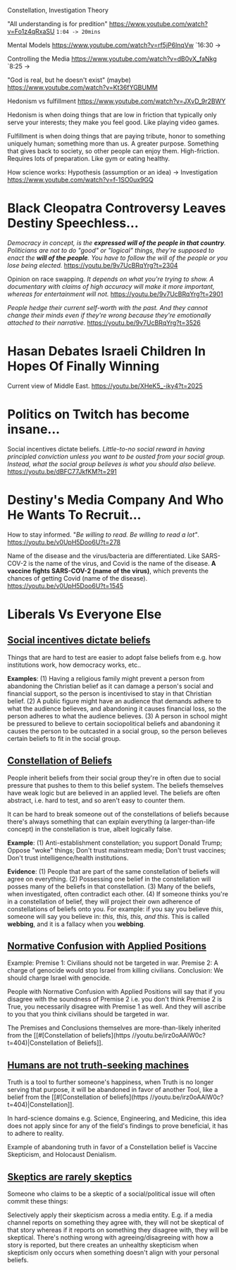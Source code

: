 
Constellation, Investigation Theory

"All understanding is for predition"
https://www.youtube.com/watch?v=Fo1z4qRxaSU `1:04 -> 20mins`

Mental Models
https://www.youtube.com/watch?v=rf5jP6lnqVw `16:30 ->

Controlling the Media 
https://www.youtube.com/watch?v=dB0vX_faNkg `8:25 ->


"God is real, but he doesn't exist" (maybe)
https://www.youtube.com/watch?v=Kt36fYGBUMM

Hedonism vs fulfillment
https://www.youtube.com/watch?v=JXvD_9r2BWY

Hedonism is when doing things that are low in friction that typically only serve your interests; they make you feel good. Like playing video games.

Fulfillment is when doing things that are paying tribute, honor to something uniquely human; something more than us. A greater purpose. Something that gives back to society, so other people can enjoy them. High-friction. Requires lots of preparation. Like gym or eating healthy.


How science works:
Hypothesis (assumption or an idea) -> Investigation
https://www.youtube.com/watch?v=f-1SO0ux9GQ


# Black Cleopatra Controversy Leaves Destiny Speechless...


*Democracy in concept, is the **expressed will of the people in that country**. Politicians are not to do "good" or "logical" things, they're supposed to enact the **will of the people**. You have to follow the will of the people or you lose being elected.*
https://youtu.be/9v7UcBRqYrg?t=2304

Opinion on race swapping. *It depends on what you're trying to show. A documentary with claims of high accuracy will make it more important, whereas for entertainment will not.*
https://youtu.be/9v7UcBRqYrg?t=2901

*People hedge their current self-worth with the past. And they cannot change their minds even if they're wrong because they're emotionally attached to their narrative.*
https://youtu.be/9v7UcBRqYrg?t=3526


# Hasan Debates Israeli Children In Hopes Of Finally Winning

Current view of Middle East.
https://youtu.be/XHeK5_-iky4?t=2025


# Politics on Twitch has become insane...


Social incentives dictate beliefs. *Little-to-no social reward in having principled conviction unless you want to be ousted from your social group. Instead, what the social group believes is what you should also believe.*
https://youtu.be/dBFC77JkfKM?t=291


# Destiny's Media Company And Who He Wants To Recruit...

How to stay informed. "*Be willing to read. Be willing to read a lot"*. 
https://youtu.be/v0UpH5Doo6U?t=278

Name of the disease and the virus/bacteria are differentiated. Like SARS-COV-2 is the name of the virus, and Covid is the name of the disease. **A vaccine fights SARS-COV-2 (name of the virus)**, which prevents the chances of getting Covid (name of the disease).
https://youtu.be/v0UpH5Doo6U?t=1545


# Liberals Vs Everyone Else

## [Social incentives dictate beliefs](https://youtu.be/irz0oAAlW0c?t=94)
Things that are hard to test are easier to adopt false beliefs from e.g. how institutions work, how democracy works, etc.. 

**Examples**: (1) Having a religious family might prevent a person from abandoning the Christian belief as it can damage a person's social and financial support, so the person is incentivised to stay in that Christian belief. (2) A public figure might have an audience that demands adhere to what the audience believes, and abandoning it causes financial loss, so the person adheres to what the audience believes. (3) A person in school might be pressured to believe to certain sociopolitical beliefs and abandoning it causes the person to be outcasted in a social group, so the person believes certain beliefs to fit in the social group. 


## [Constellation of Beliefs](https://youtu.be/irz0oAAlW0c?t=404)

People inherit beliefs from their social group they're in often due to social pressure that pushes to them to this belief system. The beliefs themselves have weak logic but are believed in an applied level. The beliefs are often abstract, i.e. hard to test, and so aren't easy to counter them. 

It can be hard to break someone out of the constellations of beliefs because there's always something that can explain everything (a larger-than-life concept) in the constellation is true, albeit logically false.

**Example**: (1) Anti-establishment constellation; you support Donald Trump; Oppose "woke" things; Don't trust mainstream media; Don't trust vaccines; Don't trust intelligence/health institutions. 

**Evidence**: (1) People that are part of the same constellation of beliefs will agree on everything. (2) Possessing one belief in the constellation will posses many of the beliefs in that constellation. (3) Many of the beliefs, when investigated, often contradict each other. (4) If someone thinks you're in a constellation of belief, they will project their own adherence of constellations of beliefs onto you. For example: if you say you believe *this*, someone will say you believe in: *this, this, this, and this*. This is called **webbing**, and it is a fallacy when you **webbing**. 


## [Normative Confusion with Applied Positions](https://youtu.be/irz0oAAlW0c?t=784)


Example:
Premise 1: Civilians should not be targeted in war.
Premise 2: A charge of genocide would stop Israel from killing civilians.
Conclusion: We should charge Israel with genocide.


People with Normative Confusion with Applied Positions will say that if you disagree with the soundness of Premise 2 i.e. you don't think Premise 2 is True, you necessarily disagree with Premise 1 as well. And they will ascribe to you that you think civilians should be targeted in war.

The Premises and Conclusions themselves are more-than-likely inherited from the [[#[Constellation of beliefs](https //youtu.be/irz0oAAlW0c?t=404)|Constellation of Beliefs]].

## [Humans are not truth-seeking machines](https://youtu.be/irz0oAAlW0c?t=1124)

Truth is a tool to further someone's happiness, when Truth is no longer serving that purpose, it will be abandoned in favor of another Tool, like a belief from the [[#[Constellation of beliefs](https //youtu.be/irz0oAAlW0c?t=404)|Constellation]].

In hard-science domains e.g. Science, Engineering, and Medicine, this idea does not apply since for any of the field's findings to prove beneficial, it has to adhere to reality.

Example of abandoning truth in favor of a Constellation belief is Vaccine Skepticism, and Holocaust Denialism.


## [Skeptics are rarely skeptics](https://youtu.be/irz0oAAlW0c?t=1256)

Someone who claims to be a skeptic of a social/political issue will often commit these things:

Selectively apply their skepticism across a media entity. E.g. if a media channel reports on something they agree with, they will not be skeptical of that story whereas if it reports on something they disagree with, they will be skeptical. There's nothing wrong with agreeing/disagreeing with how a story is reported, but there creates an unhealthy skepticism when skepticism only occurs when something doesn't align with your personal beliefs.


